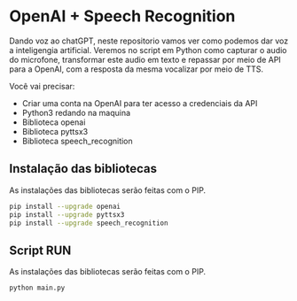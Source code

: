 # OpenAI + Speech Recognition

Dando voz ao chatGPT, neste repositorio vamos ver como podemos dar voz a inteligengia artificial.
Veremos no script em Python como capturar o audio do microfone, transformar este audio em texto e repassar por meio de API para a OpenAI, com a resposta da mesma vocalizar por meio de TTS.

Você vai precisar:
- Criar uma conta na OpenAI para ter acesso a credenciais da API
- Python3 redando na maquina
- Biblioteca openai
- Biblioteca pyttsx3
- Biblioteca speech_recognition

## Instalação das bibliotecas

As instalações das bibliotecas serão feitas com o PIP.

```sh
pip install --upgrade openai
pip install --upgrade pyttsx3
pip install --upgrade speech_recognition
```

## Script RUN

As instalações das bibliotecas serão feitas com o PIP.

```sh
python main.py
```
